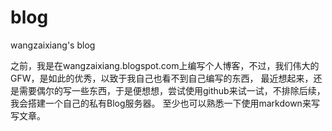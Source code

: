 # blog
wangzaixiang's blog

之前，我是在wangzaixiang.blogspot.com上编写个人博客，不过，我们伟大的GFW，是如此的优秀，以致于我自己也看不到自己编写的东西，
最近想起来，还是需要偶尔的写一些东西，于是便想想，尝试使用github来试一试，不排除后续，我会搭建一个自己的私有Blog服务器。
至少也可以熟悉一下使用markdown来写写文章。


